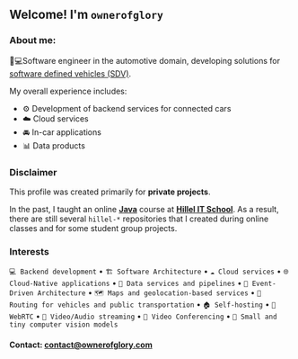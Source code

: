 ## Welcome! I'm `ownerofglory`
### About me:
🚗💻Software engineer in the automotive domain, developing solutions for [software defined vehicles (SDV)](https://sdv.eclipse.org/).

My overall experience includes:
- ⚙️ Development of backend services for connected cars  
- ☁️ Cloud services  
- 🚘 In-car applications  
- 📊 Data products

### Disclaimer
This profile was created primarily for **private projects**.

In the past, I taught an online  **[Java](https://ithillel.ua/courses/java-pro)** course at **[Hillel IT School](https://ithillel.ua/)**.
As a result, there are still several `hillel-*` repositories that I created during online classes and for some student group projects.

### Interests
`💻 Backend development` • `🏗️ Software Architecture` • `☁️ Cloud services` • `🌐 Cloud-Native applications` • `🧩 Data services and pipelines` • `🔄 Event-Driven Architecture` • `🗺️ Maps and geolocation-based services` • `🚗 Routing for vehicles and public transportation` • `🏠 Self-hosting` • `🎥 WebRTC` • `📡 Video/Audio streaming` • `💬 Video Conferencing` • `🧠 Small and tiny computer vision models`

#### Contact: <contact@ownerofglory.com>
